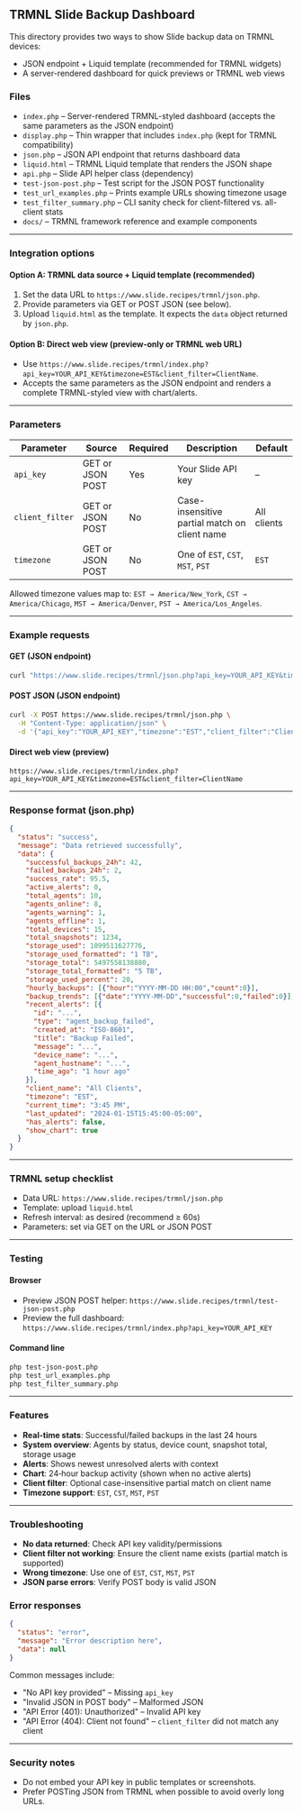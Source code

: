 ## TRMNL Slide Backup Dashboard

This directory provides two ways to show Slide backup data on TRMNL devices:

- JSON endpoint + Liquid template (recommended for TRMNL widgets)
- A server-rendered dashboard for quick previews or TRMNL web views

### Files

- `index.php` – Server-rendered TRMNL-styled dashboard (accepts the same parameters as the JSON endpoint)
- `display.php` – Thin wrapper that includes `index.php` (kept for TRMNL compatibility)
- `json.php` – JSON API endpoint that returns dashboard data
- `liquid.html` – TRMNL Liquid template that renders the JSON shape
- `api.php` – Slide API helper class (dependency)
- `test-json-post.php` – Test script for the JSON POST functionality
- `test_url_examples.php` – Prints example URLs showing timezone usage
- `test_filter_summary.php` – CLI sanity check for client-filtered vs. all-client stats
- `docs/` – TRMNL framework reference and example components

---

### Integration options

#### Option A: TRMNL data source + Liquid template (recommended)

1. Set the data URL to `https://www.slide.recipes/trmnl/json.php`.
2. Provide parameters via GET or POST JSON (see below).
3. Upload `liquid.html` as the template. It expects the `data` object returned by `json.php`.

#### Option B: Direct web view (preview-only or TRMNL web URL)

- Use `https://www.slide.recipes/trmnl/index.php?api_key=YOUR_API_KEY&timezone=EST&client_filter=ClientName`.
- Accepts the same parameters as the JSON endpoint and renders a complete TRMNL-styled view with chart/alerts.

---

### Parameters

| Parameter | Source | Required | Description | Default |
|-----------|--------|----------|-------------|---------|
| `api_key` | GET or JSON POST | Yes | Your Slide API key | – |
| `client_filter` | GET or JSON POST | No | Case-insensitive partial match on client name | All clients |
| `timezone` | GET or JSON POST | No | One of `EST`, `CST`, `MST`, `PST` | `EST` |

Allowed timezone values map to: `EST → America/New_York`, `CST → America/Chicago`, `MST → America/Denver`, `PST → America/Los_Angeles`.

---

### Example requests

#### GET (JSON endpoint)

```bash
curl "https://www.slide.recipes/trmnl/json.php?api_key=YOUR_API_KEY&timezone=EST&client_filter=ClientName"
```

#### POST JSON (JSON endpoint)

```bash
curl -X POST https://www.slide.recipes/trmnl/json.php \
  -H "Content-Type: application/json" \
  -d '{"api_key":"YOUR_API_KEY","timezone":"EST","client_filter":"ClientName"}'
```

#### Direct web view (preview)

```text
https://www.slide.recipes/trmnl/index.php?api_key=YOUR_API_KEY&timezone=EST&client_filter=ClientName
```

---

### Response format (json.php)

```json
{
  "status": "success",
  "message": "Data retrieved successfully",
  "data": {
    "successful_backups_24h": 42,
    "failed_backups_24h": 2,
    "success_rate": 95.5,
    "active_alerts": 0,
    "total_agents": 10,
    "agents_online": 8,
    "agents_warning": 1,
    "agents_offline": 1,
    "total_devices": 15,
    "total_snapshots": 1234,
    "storage_used": 1099511627776,
    "storage_used_formatted": "1 TB",
    "storage_total": 5497558138880,
    "storage_total_formatted": "5 TB",
    "storage_used_percent": 20,
    "hourly_backups": [{"hour":"YYYY-MM-DD HH:00","count":0}],
    "backup_trends": [{"date":"YYYY-MM-DD","successful":0,"failed":0}],
    "recent_alerts": [{
      "id": "...",
      "type": "agent_backup_failed",
      "created_at": "ISO-8601",
      "title": "Backup Failed",
      "message": "...",
      "device_name": "...",
      "agent_hostname": "...",
      "time_ago": "1 hour ago"
    }],
    "client_name": "All Clients",
    "timezone": "EST",
    "current_time": "3:45 PM",
    "last_updated": "2024-01-15T15:45:00-05:00",
    "has_alerts": false,
    "show_chart": true
  }
}
```

---

### TRMNL setup checklist

- Data URL: `https://www.slide.recipes/trmnl/json.php`
- Template: upload `liquid.html`
- Refresh interval: as desired (recommend ≥ 60s)
- Parameters: set via GET on the URL or JSON POST

---

### Testing

#### Browser

- Preview JSON POST helper: `https://www.slide.recipes/trmnl/test-json-post.php`
- Preview the full dashboard: `https://www.slide.recipes/trmnl/index.php?api_key=YOUR_API_KEY`

#### Command line

```bash
php test-json-post.php
php test_url_examples.php
php test_filter_summary.php
```

---

### Features

- **Real-time stats**: Successful/failed backups in the last 24 hours
- **System overview**: Agents by status, device count, snapshot total, storage usage
- **Alerts**: Shows newest unresolved alerts with context
- **Chart**: 24‑hour backup activity (shown when no active alerts)
- **Client filter**: Optional case-insensitive partial match on client name
- **Timezone support**: `EST`, `CST`, `MST`, `PST`

---

### Troubleshooting

- **No data returned**: Check API key validity/permissions
- **Client filter not working**: Ensure the client name exists (partial match is supported)
- **Wrong timezone**: Use one of `EST`, `CST`, `MST`, `PST`
- **JSON parse errors**: Verify POST body is valid JSON

### Error responses

```json
{
  "status": "error",
  "message": "Error description here",
  "data": null
}
```

Common messages include:
- "No API key provided" – Missing `api_key`
- "Invalid JSON in POST body" – Malformed JSON
- "API Error (401): Unauthorized" – Invalid API key
- "API Error (404): Client not found" – `client_filter` did not match any client

---

### Security notes

- Do not embed your API key in public templates or screenshots.
- Prefer POSTing JSON from TRMNL when possible to avoid overly long URLs.